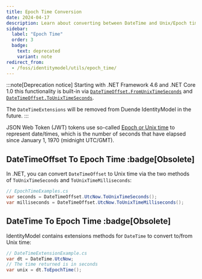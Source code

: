 ```yaml
---
title: Epoch Time Conversion
date: 2024-04-17
description: Learn about converting between DateTime and Unix/Epoch time formats in IdentityModel for JWT tokens
sidebar:
  label: "Epoch Time"
  order: 3
  badge:
    text: deprecated
    variant: note
redirect_from:
  - /foss/identitymodel/utils/epoch_time/
---
```


:::note[Deprecation notice]
Starting with .NET Framework 4.6 and .NET Core 1.0 this functionality is
built-in via
[`DateTimeOffset.FromUnixTimeSeconds`](https://docs.microsoft.com/en-us/dotnet/api/system.datetimeoffset.fromunixtimeseconds)
and
[`DateTimeOffset.ToUnixTimeSeconds`](https://docs.microsoft.com/en-us/dotnet/api/system.datetimeoffset.tounixtimeseconds).

The `DateTimeExtensions` will be removed from Duende IdentityModel in the future.
:::

JSON Web Token (JWT) tokens use so-called [Epoch or Unix time](https://en.wikipedia.org/wiki/Unix_time) to represent
date/times, which is the number of seconds that have elapsed since January 1, 1970 (midnight UTC/GMT).

## DateTimeOffset To Epoch Time :badge[Obsolete]

In .NET, you can convert `DateTimeOffset` to Unix time via the two methods of `ToUnixTimeSeconds` and
`ToUnixTimeMilliseconds`:

```csharp
// EpochTimeExamples.cs
var seconds = DateTimeOffset.UtcNow.ToUnixTimeSeconds();
var milliseconds = DateTimeOffset.UtcNow.ToUnixTimeMilliseconds();
```

## DateTime To Epoch Time :badge[Obsolete]

IdentityModel contains extensions methods for `DateTime` to convert
to/from Unix time:

```csharp
// DateTimeExtensionExample.cs
var dt = DateTime.UtcNow;
// The time returned is in seconds
var unix = dt.ToEpochTime();
```



